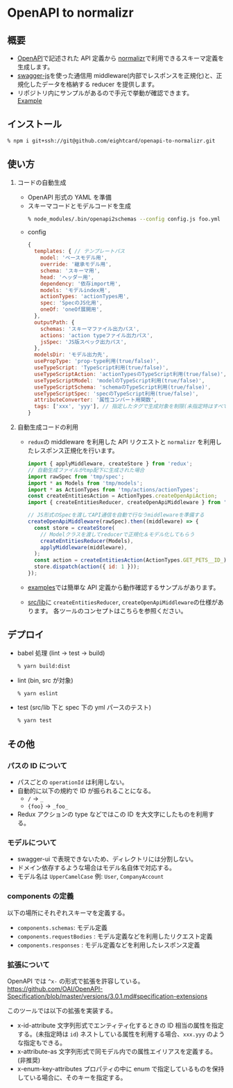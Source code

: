 # OpenAPI to normalizr

## 概要

- [OpenAPI](https://github.com/OAI/OpenAPI-Specification)で記述された API 定義から [normalizr](https://github.com/paularmstrong/normalizr)で利用できるスキーマ定義を生成します。
- [swagger-js](https://github.com/swagger-api/swagger-js)を使った通信用 middleware(内部でレスポンスを正規化)と、正規化したデータを格納する reducer を提供します。
- リポジトリ内にサンプルがあるので手元で挙動が確認できます。  
  [Example](./example/README.md)

## インストール

```bash
% npm i git+ssh://git@github.com/eightcard/openapi-to-normalizr.git
```

## 使い方

1. コードの自動生成

   - OpenAPI 形式の YAML を準備
   - スキーマコードとモデルコードを生成
     ```bash
     % node_modules/.bin/openapi2schemas --config config.js foo.yml
     ```
   - config
     ```js
     {
       templates: { // テンプレートパス
         model: 'ベースモデル用',
         override: '継承モデル用',
         schema: 'スキーマ用',
         head: 'ヘッダー用',
         dependency: '依存import用',
         models: 'モデルindex用',
         actionTypes: 'actionTypes用',
         spec: 'SpecのJS化用',
         oneOf: 'oneOf展開用',
       },
       outputPath: {
         schemas: 'スキーマファイル出力パス',
         actions: 'action typeファイル出力パス',
         jsSpec: 'JS版スペック出力パス',
       },
       modelsDir: 'モデル出力先',
       usePropType: 'prop-type利用(true/false)',
       useTypeScript: 'TypeScript利用(true/false)',
       useTypeScriptAction: 'actionTypesのTypeScript利用(true/false)',
       useTypeScriptModel: 'modelのTypeScript利用(true/false)',
       useTypeScriptSchema: 'schemaのTypeScript利用(true/false)',
       useTypeScriptSpec: 'specのTypeScript利用(true/false)',
       attributeConverter: '属性コンバート用関数',
       tags: ['xxx', 'yyy'], // 指定したタグで生成対象を制限(未指定時はすべてのパスが対象)
     }
     ```

2. 自動生成コードの利用

   - `redux`の middleware を利用した API リクエストと `normalizr` を利用したレスポンス正規化を行います。

     ```js
     import { applyMiddleware, createStore } from 'redux';
     // 自動生成ファイルがtmp配下に生成された場合
     import rawSpec from 'tmp/spec';
     import * as Models from 'tmp/models';
     import * as ActionTypes from 'tmp/actions/actionTypes';
     const createEntitiesAction = ActionTypes.createOpenApiAction;
     import { createEntitiesReducer, createOpenApiMiddleware } from 'openapi-to-normalizr';

     // JS形式のSpecを渡してAPI通信を自動で行なうmiddlewareを準備する
     createOpenApiMiddleware(rawSpec).then((middleware) => {
       const store = createStore(
         // Modelクラスを渡してreducerで正規化＆モデル化してもらう
         createEntitiesReducer(Models),
         applyMiddleware(middleware),
       );
       const action = createEntitiesAction(ActionTypes.GET_PETS__ID_);
       store.dispatch(action({ id: 1 }));
     });
     ```

   - [examples](./examples/README.md)では簡単な API 定義から動作確認するサンプルがあります。
   - [src/lib](./src/lib/README.md)に `createEntitiesReducer`, `createOpenApiMiddleware`の仕様があります。
     各ツールのコンセプトはこちらを参照ください。

## デプロイ

- babel 処理 (lint -> test -> build)
  ```sh
  % yarn build:dist
  ```
- lint (bin, src が対象)
  ```sh
  % yarn eslint
  ```
- test (src/lib 下と spec 下の yml パースのテスト)
  ```sh
  % yarn test
  ```

## その他

### パスの ID について

- パスごとの `operationId` は利用しない。
- 自動的に以下の規約で ID が振られることになる。
  - `/` -> `_`
  - `{foo}` -> `_foo_`
- Redux アクションの type などではこの ID を大文字にしたものを利用する。

### モデルについて

- swagger-ui で表現できないため、ディレクトリには分割しない。
- ドメイン依存するような場合はモデル名自体で対応する。
- モデル名は `UpperCamelCase`
  例: `User`, `CompanyAccount`

### components の定義

以下の場所にそれぞれスキーマを定義する。

- `components.schemas`: モデル定義
- `components.requestBodies` : モデル定義などを利用したリクエスト定義
- `components.responses` : モデル定義などを利用したレスポンス定義

### 拡張について

OpenAPI では `^x-` の形式で拡張を許容している。
https://github.com/OAI/OpenAPI-Specification/blob/master/versions/3.0.1.md#specification-extensions

このツールでは以下の拡張を実装する。

- x-id-attribute
  文字列形式でエンティティ化するときの ID 相当の属性を指定する。(未指定時は `id`)
  ネストしている属性を利用する場合、`xxx.yyy` のような指定もできる。
- x-attribute-as
  文字列形式で同モデル内での属性エイリアスを定義する。 (非推奨)
- x-enum-key-attributes
  プロパティの中に enum で指定しているものを保持している場合に、そのキーを指定する。
